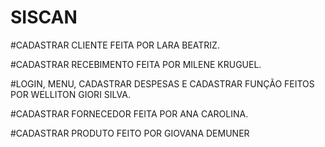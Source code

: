 # SISCAN

#CADASTRAR CLIENTE FEITA POR LARA BEATRIZ.

#CADASTRAR RECEBIMENTO FEITA POR MILENE KRUGUEL.

#LOGIN, MENU, CADASTRAR DESPESAS E CADASTRAR FUNÇÃO FEITOS POR WELLITON GIORI SILVA.

#CADASTRAR FORNECEDOR FEITA POR ANA CAROLINA. 

#CADASTRAR PRODUTO FEITO POR GIOVANA  DEMUNER
